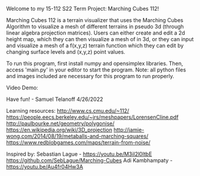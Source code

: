 Welcome to my 15-112 S22 Term Project: Marching Cubes 112!

Marching Cubes 112 is a terrain visualizer that uses the Marching Cubes Algorithm to visualize a mesh of different terrains in pseudo 3d (through linear algebra projection matrices). Users can either create and edit a 2d height map, which they can then visualize a mesh of in 3d, or they can input and visualize a mesh of a f(x,y,z) terrain function which they can edit by changing surface levels and (x,y,z) point values.

To run this program, first install numpy and opensimplex libraries. Then, access 'main.py' in your editor to start the program. Note: all python files and images included are necessary for this program to run properly.

Video Demo:

Have fun! - Samuel Telanoff 4/26/2022

Learning resources: http://www.cs.cmu.edu/~112/ https://people.eecs.berkeley.edu/~jrs/meshpapers/LorensenCline.pdf http://paulbourke.net/geometry/polygonise/ https://en.wikipedia.org/wiki/3D_projection http://jamie-wong.com/2014/08/19/metaballs-and-marching-squares/ https://www.redblobgames.com/maps/terrain-from-noise/

Inspired by:
Sebastian Lague - https://youtu.be/M3iI2l0ltbE https://github.com/SebLague/Marching-Cubes
Adi Kambhampaty - https://youtu.be/Au4fr04Hw3A
